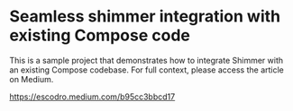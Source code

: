 # Seamless shimmer integration with existing Compose code

This is a sample project that demonstrates how to integrate Shimmer with an existing Compose
codebase. For full context, please access the article on Medium.

https://escodro.medium.com/b95cc3bbcd17
